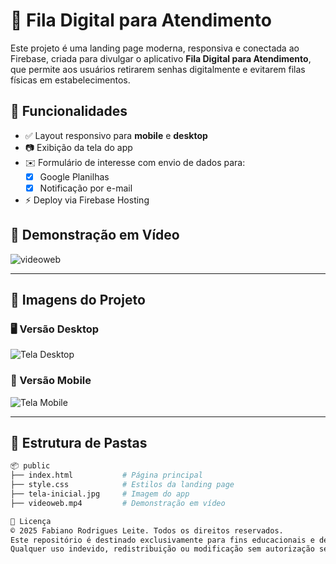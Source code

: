 # 📱 Fila Digital para Atendimento

Este projeto é uma landing page moderna, responsiva e conectada ao Firebase, criada para divulgar o aplicativo **Fila Digital para Atendimento**, que permite aos usuários retirarem senhas digitalmente e evitarem filas físicas em estabelecimentos.

## 🚀 Funcionalidades

- ✅ Layout responsivo para **mobile** e **desktop**
- 📷 Exibição da tela do app
- ✉️ Formulário de interesse com envio de dados para:
  - [x] Google Planilhas
  - [x] Notificação por e-mail
- ⚡ Deploy via Firebase Hosting

## 🎥 Demonstração em Vídeo

![videoweb](https://github.com/user-attachments/assets/60b32148-926a-42dc-98ff-818dd4d9cf30)

---

## 📸 Imagens do Projeto

### 🖥️ Versão Desktop
![Tela Desktop](https://github.com/user-attachments/assets/9d603f16-7889-48c6-8bfd-e14b65dee545)


### 📱 Versão Mobile
![Tela Mobile](https://github.com/user-attachments/assets/4e79025a-e3f6-4dd4-92fc-b7c9820913b8)


---

## 📁 Estrutura de Pastas

```bash
📦 public
├── index.html           # Página principal
├── style.css            # Estilos da landing page
├── tela-inicial.jpg     # Imagem do app
├── videoweb.mp4         # Demonstração em vídeo

🔐 Licença
© 2025 Fabiano Rodrigues Leite. Todos os direitos reservados.
Este repositório é destinado exclusivamente para fins educacionais e de visualização.
Qualquer uso indevido, redistribuição ou modificação sem autorização será considerado violação dos direitos autorais.

